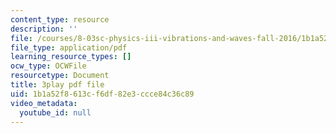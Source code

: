 ```yaml
---
content_type: resource
description: ''
file: /courses/8-03sc-physics-iii-vibrations-and-waves-fall-2016/1b1a52f8613cf6df82e3ccce84c36c89_4ysFC9vd3GE.pdf
file_type: application/pdf
learning_resource_types: []
ocw_type: OCWFile
resourcetype: Document
title: 3play pdf file
uid: 1b1a52f8-613c-f6df-82e3-ccce84c36c89
video_metadata:
  youtube_id: null
---
```


